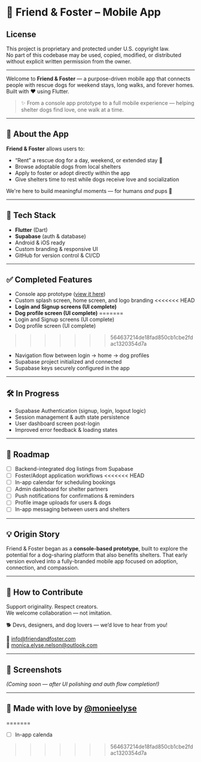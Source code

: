 # 🐶 Friend & Foster – Mobile App

## License  
This project is proprietary and protected under U.S. copyright law.  
No part of this codebase may be used, copied, modified, or distributed without explicit written permission from the owner.

---

Welcome to **Friend & Foster** — a purpose-driven mobile app that connects people with rescue dogs for weekend stays, long walks, and forever homes. Built with ❤️ using Flutter.

> ✨ From a console app prototype to a full mobile experience — helping shelter dogs find love, one walk at a time.

---

## 📱 About the App

**Friend & Foster** allows users to:
- “Rent” a rescue dog for a day, weekend, or extended stay 🐾
- Browse adoptable dogs from local shelters
- Apply to foster or adopt directly within the app
- Give shelters time to rest while dogs receive love and socialization

We're here to build meaningful moments — for humans *and* pups 💛

---

## 🚀 Tech Stack

- **Flutter** (Dart)
- **Supabase** (auth & database)
- Android & iOS ready
- Custom branding & responsive UI
- GitHub for version control & CI/CD

---

## ✅ Completed Features

- Console app prototype ([view it here](https://github.com/monieelyse/friendandfoster))
- Custom splash screen, home screen, and logo branding
<<<<<<< HEAD
- **Login and Signup screens (UI complete)**
- **Dog profile screen (UI complete)**
=======
- Login and Signup screens (UI complete)
- Dog profile screen (UI complete)
>>>>>>> 564637214de18fad850cb1cbe2fdac1320354d7a
- Navigation flow between login → home → dog profiles
- Supabase project initialized and connected
- Supabase keys securely configured in the app

---

## 🛠️ In Progress

- Supabase Authentication (signup, login, logout logic)
- Session management & auth state persistence
- User dashboard screen post-login
- Improved error feedback & loading states

---

## 🔮 Roadmap

- [ ] Backend-integrated dog listings from Supabase
- [ ] Foster/Adopt application workflows
<<<<<<< HEAD
- [ ] In-app calendar for scheduling bookings
- [ ] Admin dashboard for shelter partners
- [ ] Push notifications for confirmations & reminders
- [ ] Profile image uploads for users & dogs
- [ ] In-app messaging between users and shelters

---

## 💡 Origin Story

Friend & Foster began as a **console-based prototype**, built to explore the potential for a dog-sharing platform that also benefits shelters. That early version evolved into a fully-branded mobile app focused on adoption, connection, and compassion.

---

## 🤝 How to Contribute

Support originality. Respect creators.  
We welcome collaboration — not imitation.  

🐕 Devs, designers, and dog lovers — we’d love to hear from you!

📧 info@friendandfoster.com  
📧 monica.elyse.nelson@outlook.com  

---

## 📸 Screenshots

_(Coming soon — after UI polishing and auth flow completion!)_

---

## 🐾 Made with love by [@monieelyse](https://github.com/monieelyse)
=======
- [ ] In-app calenda
>>>>>>> 564637214de18fad850cb1cbe2fdac1320354d7a
